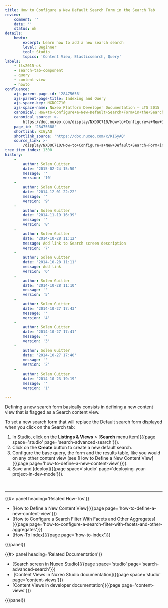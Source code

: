 ```yaml
---
title: How to Configure a New Default Search Form in the Search Tab
review:
    comment: ''
    date: ''
    status: ok
details:
    howto:
        excerpt: Learn how to add a new search search
        level: Beginner
        tool: Studio
        topics: 'Content View, Elasticsearch, Query'
labels:
    - lts2015-ok
    - search-tab-component
    - query
    - content-view
    - howto
confluence:
    ajs-parent-page-id: '28475656'
    ajs-parent-page-title: Indexing and Query
    ajs-space-key: NXDOC710
    ajs-space-name: Nuxeo Platform Developer Documentation — LTS 2015
    canonical: How+to+Configure+a+New+Default+Search+Form+in+the+Search+Tab
    canonical_source: >-
        https://doc.nuxeo.com/display/NXDOC710/How+to+Configure+a+New+Default+Search+Form+in+the+Search+Tab
    page_id: '28475688'
    shortlink: KIGyAQ
    shortlink_source: 'https://doc.nuxeo.com/x/KIGyAQ'
    source_link: >-
        /display/NXDOC710/How+to+Configure+a+New+Default+Search+Form+in+the+Search+Tab
tree_item_index: 1300
history:
    -
        author: Solen Guitter
        date: '2015-02-24 15:50'
        message: ''
        version: '10'
    -
        author: Solen Guitter
        date: '2014-12-01 22:22'
        message: ''
        version: '9'
    -
        author: Solen Guitter
        date: '2014-11-19 16:39'
        message: ''
        version: '8'
    -
        author: Solen Guitter
        date: '2014-10-28 11:12'
        message: Add link to Search screen description
        version: '7'
    -
        author: Solen Guitter
        date: '2014-10-28 11:11'
        message: Add link
        version: '6'
    -
        author: Solen Guitter
        date: '2014-10-28 11:10'
        message: ''
        version: '5'
    -
        author: Solen Guitter
        date: '2014-10-27 17:43'
        message: ''
        version: '4'
    -
        author: Solen Guitter
        date: '2014-10-27 17:41'
        message: ''
        version: '3'
    -
        author: Solen Guitter
        date: '2014-10-27 17:40'
        message: ''
        version: '2'
    -
        author: Solen Guitter
        date: '2014-10-23 19:19'
        message: ''
        version: '1'

---
```

Defining a new search form basically consists in defining a new content view that is flagged as a Search content view.

To set a new search form that will replace the Default search form displayed when you click on the Search tab:

1.  In Studio, click on the **Listings & Views** > [**Search** menu item]({{page space='studio' page='search-advanced-search'}}).
2.  Click on the **Create** button to create a new default search.
3.  Configure the base query, the form and the results table, like you would on any other content view (see [How to Define a New Content View]({{page page='how-to-define-a-new-content-view'}})).
4.  Save and [deploy]({{page space='studio' page='deploying-your-project-in-dev-mode'}}).

&nbsp;

* * *

<div class="row" data-equalizer data-equalize-on="medium"><div class="column medium-6">{{#> panel heading='Related How-Tos'}}

*   [How to Define a New Content View]({{page page='how-to-define-a-new-content-view'}})
*   [How to Configure a Search Filter With Facets and Other Aggregates]({{page page='how-to-configure-a-search-filter-with-facets-and-other-aggregates'}})
*   [How-To Index]({{page page='how-to-index'}})

{{/panel}}</div><div class="column medium-6">{{#> panel heading='Related Documentation'}}

*   [Search screen in Nuxeo Studio]({{page space='studio' page='search-advanced-search'}})
*   &nbsp;[Content Views in Nuxeo Studio documentation]({{page space='studio' page='content-views'}})
*   [Content Views in developer documentation]({{page page='content-views'}})

{{/panel}}</div></div>
